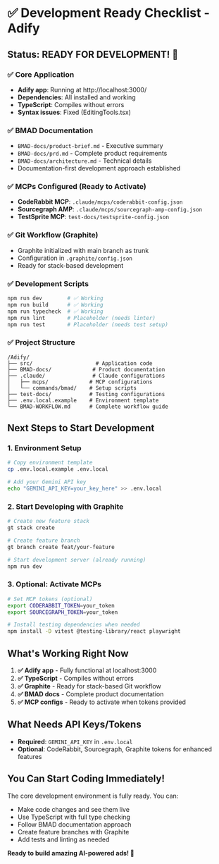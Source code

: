 # ✅ Development Ready Checklist - Adify

## Status: READY FOR DEVELOPMENT! 🚀

### ✅ Core Application
- **Adify app**: Running at http://localhost:3000/
- **Dependencies**: All installed and working
- **TypeScript**: Compiles without errors
- **Syntax issues**: Fixed (EditingTools.tsx)

### ✅ BMAD Documentation
- `BMAD-docs/product-brief.md` - Executive summary
- `BMAD-docs/prd.md` - Complete product requirements
- `BMAD-docs/architecture.md` - Technical details
- Documentation-first development approach established

### ✅ MCPs Configured (Ready to Activate)
- **CodeRabbit MCP**: `.claude/mcps/coderabbit-config.json`
- **Sourcegraph AMP**: `.claude/mcps/sourcegraph-amp-config.json` 
- **TestSprite MCP**: `test-docs/testsprite-config.json`

### ✅ Git Workflow (Graphite)
- Graphite initialized with main branch as trunk
- Configuration in `.graphite/config.json`
- Ready for stack-based development

### ✅ Development Scripts
```bash
npm run dev        # ✅ Working
npm run build      # ✅ Working  
npm run typecheck  # ✅ Working
npm run lint       # Placeholder (needs linter)
npm run test       # Placeholder (needs test setup)
```

### ✅ Project Structure
```
/Adify/
├── src/                    # Application code
├── BMAD-docs/             # Product documentation
├── .claude/               # Claude configurations
│   ├── mcps/             # MCP configurations
│   └── commands/bmad/    # Setup scripts
├── test-docs/            # Testing configurations
├── .env.local.example    # Environment template
└── BMAD-WORKFLOW.md      # Complete workflow guide
```

## Next Steps to Start Development

### 1. Environment Setup
```bash
# Copy environment template
cp .env.local.example .env.local

# Add your Gemini API key
echo "GEMINI_API_KEY=your_key_here" >> .env.local
```

### 2. Start Developing with Graphite
```bash
# Create new feature stack
gt stack create

# Create feature branch
gt branch create feat/your-feature

# Start development server (already running)
npm run dev
```

### 3. Optional: Activate MCPs
```bash
# Set MCP tokens (optional)
export CODERABBIT_TOKEN=your_token
export SOURCEGRAPH_TOKEN=your_token

# Install testing dependencies when needed
npm install -D vitest @testing-library/react playwright
```

## What's Working Right Now

1. **✅ Adify app** - Fully functional at localhost:3000
2. **✅ TypeScript** - Compiles without errors  
3. **✅ Graphite** - Ready for stack-based Git workflow
4. **✅ BMAD docs** - Complete product documentation
5. **✅ MCP configs** - Ready to activate when tokens provided

## What Needs API Keys/Tokens

- **Required**: `GEMINI_API_KEY` in `.env.local`
- **Optional**: CodeRabbit, Sourcegraph, Graphite tokens for enhanced features

## You Can Start Coding Immediately!

The core development environment is fully ready. You can:
- Make code changes and see them live
- Use TypeScript with full type checking
- Follow BMAD documentation approach
- Create feature branches with Graphite
- Add tests and linting as needed

**Ready to build amazing AI-powered ads! 🎉**